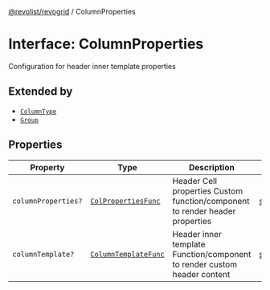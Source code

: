 [@revolist/revogrid](README.md) / ColumnProperties

# Interface: ColumnProperties

Configuration for header inner template properties

## Extended by

- [`ColumnType`](Interface.ColumnType.md)
- [`Group`](Interface.Group.md)

## Properties

| Property | Type | Description | Defined in |
| ------ | ------ | ------ | ------ |
| `columnProperties?` | [`ColPropertiesFunc`](TypeAlias.ColPropertiesFunc.md) | Header Cell properties Custom function/component to render header properties | [src/types/interfaces.ts:120](https://github.com/revolist/revogrid/blob/7e29dfb64300e0258d5855b03e9cff9116f6c377/src/types/interfaces.ts#L120) |
| `columnTemplate?` | [`ColumnTemplateFunc`](TypeAlias.ColumnTemplateFunc.md) | Header inner template Function/component to render custom header content | [src/types/interfaces.ts:115](https://github.com/revolist/revogrid/blob/7e29dfb64300e0258d5855b03e9cff9116f6c377/src/types/interfaces.ts#L115) |

